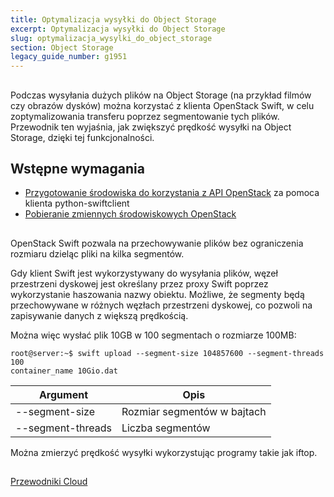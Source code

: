 ```yaml
---
title: Optymalizacja wysyłki do Object Storage
excerpt: Optymalizacja wysyłki do Object Storage
slug: optymalizacja_wysylki_do_object_storage
section: Object Storage
legacy_guide_number: g1951
---
```



## 
Podczas wysyłania dużych plików na Object Storage (na przykład filmów czy obrazów dysków) można korzystać z klienta OpenStack Swift, w celu zoptymalizowania transferu poprzez segmentowanie tych plików.
Przewodnik ten wyjaśnia, jak zwiększyć prędkość wysyłki na Object Storage, dzięki tej funkcjonalności.


## Wstępne wymagania

- [Przygotowanie środowiska do korzystania z API OpenStack]({legacy}1851) za pomoca klienta python-swiftclient
- [Pobieranie zmiennych środowiskowych OpenStack]({legacy}1852)




## 
OpenStack Swift pozwala na przechowywanie plików bez ograniczenia rozmiaru dzieląc pliki na kilka segmentów.

Gdy klient Swift jest wykorzystywany do wysyłania plików, węzeł przestrzeni dyskowej jest określany przez proxy Swift poprzez wykorzystanie haszowania nazwy obiektu. 
Możliwe, że segmenty będą przechowywane w różnych węzłach przestrzeni dyskowej, co pozwoli na zapisywanie danych z większą prędkością. 

Można więc wysłać plik 10GB w 100 segmentach o rozmiarze 100MB:


```
root@server:~$ swift upload --segment-size 104857600 --segment-threads 100
container_name 10Gio.dat
```


|Argument|Opis|
|---|---|
|--segment-size|Rozmiar segmentów w bajtach|
|--segment-threads|Liczba segmentów|


Można zmierzyć prędkość wysyłki wykorzystując programy takie jak iftop.


## 
[Przewodniki Cloud]({legacy}1785)

